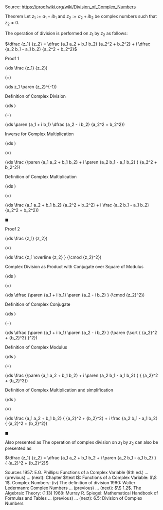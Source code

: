 # 

Source: https://proofwiki.org/wiki/Division_of_Complex_Numbers



Theorem
Let $z_1 := a_1 + i b_1$ and $z_2 := a_2 + i b_2$ be complex numbers such that $z_2 \ne 0$.

The operation of division is performed on $z_1$ by $z_2$ as follows:

$\dfrac {z_1} {z_2} = \dfrac {a_1 a_2 + b_1 b_2} {a_2^2 + b_2^2} + i \dfrac {a_2 b_1 - a_1 b_2} {a_2^2 + b_2^2}$


Proof 1













\(\ds \frac {z_1} {z_2}\)

\(=\)







\(\ds z_1 \paren {z_2}^{-1}\)





Definition of Complex Division














\(\ds \)

\(=\)







\(\ds \paren {a_1 + i b_1} \dfrac {a_2 - i b_2} {a_2^2 + b_2^2}\)





Inverse for Complex Multiplication














\(\ds \)

\(=\)







\(\ds \frac {\paren {a_1 a_2 + b_1 b_2} + i \paren {a_2 b_1 - a_1 b_2} } {a_2^2 + b_2^2}\)





Definition of Complex Multiplication














\(\ds \)

\(=\)







\(\ds \frac {a_1 a_2 + b_1 b_2} {a_2^2 + b_2^2} + i \frac {a_2 b_1 - a_1 b_2} {a_2^2 + b_2^2}\)









$\blacksquare$


Proof 2













\(\ds \frac {z_1} {z_2}\)

\(=\)







\(\ds \frac {z_1 \overline {z_2} } {\cmod {z_2}^2}\)





Complex Division as Product with Conjugate over Square of Modulus














\(\ds \)

\(=\)







\(\ds \dfrac {\paren {a_1 + i b_1} \paren {a_2 - i b_2} } {\cmod {z_2}^2}\)





Definition of Complex Conjugate














\(\ds \)

\(=\)







\(\ds \dfrac {\paren {a_1 + i b_1} \paren {a_2 - i b_2} } {\paren {\sqrt { {a_2}^2 + {b_2}^2} }^2}\)





Definition of Complex Modulus














\(\ds \)

\(=\)







\(\ds \frac {\paren {a_1 a_2 + b_1 b_2} + i \paren {a_2 b_1 - a_1 b_2} } { {a_2}^2 + {b_2}^2}\)





Definition of Complex Multiplication and simplification














\(\ds \)

\(=\)







\(\ds \frac {a_1 a_2 + b_1 b_2} { {a_2}^2 + {b_2}^2} + i \frac {a_2 b_1 - a_1 b_2} { {a_2}^2 + {b_2}^2}\)









$\blacksquare$


Also presented as
The operation of complex division on $z_1$ by $z_2$ can also be presented as:

$\dfrac {z_1} {z_2} = \dfrac {a_1 a_2 + b_1 b_2 + i \paren {a_2 b_1 - a_1 b_2} } { {a_2}^2 + {b_2}^2}$


Sources
1957: E.G. Phillips: Functions of a Complex Variable (8th ed.) ... (previous) ... (next): Chapter $\text I$: Functions of a Complex Variable: $\S 1$. Complex Numbers: $\text {(iv)}$ The definition of division
1960: Walter Ledermann: Complex Numbers ... (previous) ... (next): $\S 1.2$. The Algebraic Theory: $(1.13)$
1968: Murray R. Spiegel: Mathematical Handbook of Formulas and Tables ... (previous) ... (next): $6.5$: Division of Complex Numbers




